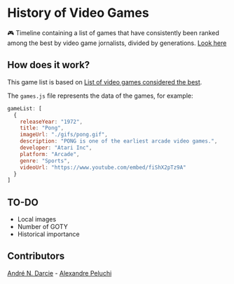# History of Video Games
:video_game: Timeline containing a list of games that have consistently been ranked among the best by video game jornalists, divided by generations. [Look here](http://andredarcie.github.io/history-of-video-games)  

## How does it work?

This game list is based on [List of video games considered the best](https://en.wikipedia.org/wiki/List_of_video_games_considered_the_best).

The `games.js` file represents the data of the games, for example:
```javascript
gameList: [
  {
    releaseYear: "1972",
    title: "Pong",
    imageUrl: "./gifs/pong.gif",
    description: "PONG is one of the earliest arcade video games.",
    developer: "Atari Inc",
    platform: "Arcade",
    genre: "Sports",
    videoUrl: "https://www.youtube.com/embed/fiShX2pTz9A"
  }
]
```

## TO-DO
- Local images
- Number of GOTY
- Historical importance

## Contributors    
[André N. Darcie](https://github.com/andredarcie) - [Alexandre Peluchi](https://github.com/alexandrepeluchi)

